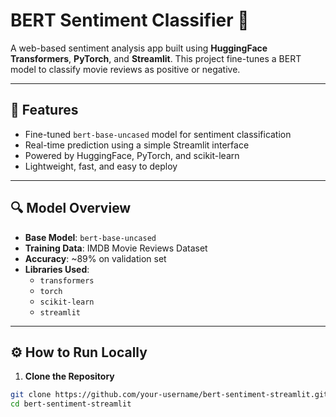 # BERT Sentiment Classifier 🚀

A web-based sentiment analysis app built using **HuggingFace Transformers**, **PyTorch**, and **Streamlit**. This project fine-tunes a BERT model to classify movie reviews as positive or negative.

---

## 📌 Features

- Fine-tuned `bert-base-uncased` model for sentiment classification
- Real-time prediction using a simple Streamlit interface
- Powered by HuggingFace, PyTorch, and scikit-learn
- Lightweight, fast, and easy to deploy

---

## 🔍 Model Overview

- **Base Model**: `bert-base-uncased`
- **Training Data**: IMDB Movie Reviews Dataset
- **Accuracy**: ~89% on validation set
- **Libraries Used**:
  - `transformers`
  - `torch`
  - `scikit-learn`
  - `streamlit`

---

## ⚙️ How to Run Locally

1. **Clone the Repository**  
```bash
git clone https://github.com/your-username/bert-sentiment-streamlit.git
cd bert-sentiment-streamlit
